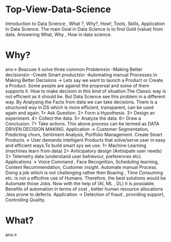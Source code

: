 # Top-View-Data-Science
Introduction to Data Science , What ?, Why?, How!, Tools, Skills, Application In Data Science.
The main Goal in Data Science is to find Gold (value) from data.
Answering What, Why , How in data science.
# Why?
  ans-> Beacuse it solve three common Problems\n
      -Making Better decisions\n
      -Create Smart products\n
      -Automating manual Processes.\n
    Making Better Decisions ->
    Lets say we want to launch a Product or Create a Product. Some people are against the proporsal and some of them supports it.
    How to make decision in this kind of situation.The Classic way is not efficient as it should be. But Data Science see this problem
    in a different way. By Analysing the Facts from data we can take decisions.
    There is a structured way in DS which is more efficient, transparent, can be used again and again.
    1> Ask Question.
    2> Form a Hypothesis.
    3> Design an experiment.
    4> Collect the data.
    5> Analyze the data.
    6> Draw a Conclusion.
    7> Take actions.
    This above process can be termed as DATA DRIVEN DECISION MAKING.
    Application -> Customer Segmentation, Predicting churn, Sentiment Analysis, Portfolio Management.
    Create Smart Products.->
    User demands intelligent Products that solve/serve user in easy and efficient ways.To build smart sys we use.
    1> Machine Learning (machines learn from data)
    2> Anticipatory design (Antisipate user needs)
    3> Telemetry data (understand user behievour, preferences etc).
    Applications -> Voice Command , Face Recognition, Scheduling learning, Content Recommendation, Customer insight.
    Automate manual Process.
    Doing a job which is not challenging rather then Boaring , Time Consuming etc. is not a efficitive use of Humans.
    Therefore, the best solutions would be Automate those Jobs. Now with the help of (AI, ML , DL) it is possiable.
    Benefits of automation in terms of cost , better human resource allocations ,less prone to defects.
    Application -> Detection of fraud , providing support, Controlling Quality.
# What?
  ans-> 
    
